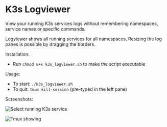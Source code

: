 # K3s Logviewer
View your running K3s services logs without remembering namespaces, service names or specific commands.

Logviewer shows all running services for all namespaces. Resizing the log panes is possible by dragging the borders. 

Installation: 
* Run `chmod u+x k3s_logviewer.sh` to make the script executable

Usage:
* To start: `./k3s_logviewer.sh`
* To quit: `tmux kill-session` (pre-typed in the left pane)


Screenshots: 

![Select running K3s service](imgs/menu.png)


![Tmux showing ](imgs/tmux-logging.png)
